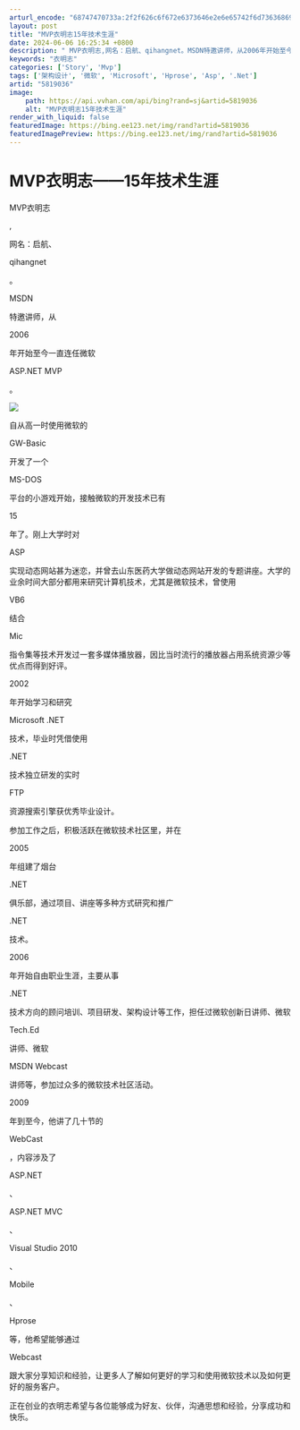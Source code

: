 ```yaml
---
arturl_encode: "68747470733a:2f2f626c6f672e6373646e2e6e65742f6d736368696e616d76:702f61727469636c652f64657461696c732f35383139303336"
layout: post
title: "MVP衣明志15年技术生涯"
date: 2024-06-06 16:25:34 +0800
description: " MVP衣明志,网名：启航、qihangnet。MSDN特邀讲师，从2006年开始至今一直连任微软A"
keywords: "衣明志"
categories: ['Story', 'Mvp']
tags: ['架构设计', '微软', 'Microsoft', 'Hprose', 'Asp', '.Net']
artid: "5819036"
image:
    path: https://api.vvhan.com/api/bing?rand=sj&artid=5819036
    alt: "MVP衣明志15年技术生涯"
render_with_liquid: false
featuredImage: https://bing.ee123.net/img/rand?artid=5819036
featuredImagePreview: https://bing.ee123.net/img/rand?artid=5819036
---
```


# MVP衣明志——15年技术生涯

MVP衣明志

,


网名：启航、

qihangnet


。

MSDN


特邀讲师，从

2006


年开始至今一直连任微软

ASP.NET MVP


。

![](http://hi.csdn.net/attachment/201008/17/0_12820398736Q66.gif)

自从高一时使用微软的

GW-Basic


开发了一个

MS-DOS


平台的小游戏开始，接触微软的开发技术已有

15


年了。刚上大学时对

ASP


实现动态网站甚为迷恋，并曾去山东医药大学做动态网站开发的专题讲座。大学的业余时间大部分都用来研究计算机技术，尤其是微软技术，曾使用

VB6


结合

Mic


指令集等技术开发过一套多媒体播放器，因比当时流行的播放器占用系统资源少等优点而得到好评。

2002


年开始学习和研究

Microsoft .NET


技术，毕业时凭借使用

.NET


技术独立研发的实时

FTP


资源搜索引擎获优秀毕业设计。

  



参加工作之后，积极活跃在微软技术社区里，并在

2005


年组建了烟台

.NET


俱乐部，通过项目、讲座等多种方式研究和推广

.NET


技术。

2006


年开始自由职业生涯，主要从事

.NET


技术方向的顾问培训、项目研发、架构设计等工作，担任过微软创新日讲师、微软

Tech.Ed


讲师、微软

MSDN Webcast


讲师等，参加过众多的微软技术社区活动。

2009


年到至今，他讲了几十节的

WebCast


，内容涉及了

ASP.NET


、

ASP.NET MVC


、

Visual Studio 2010


、

Mobile


、

Hprose


等，他希望能够通过

Webcast


跟大家分享知识和经验，让更多人了解如何更好的学习和使用微软技术以及如何更好的服务客户。

  


正在创业的衣明志希望与各位能够成为好友、伙伴，沟通思想和经验，分享成功和快乐。